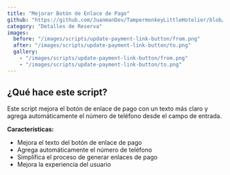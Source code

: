 ```yaml
---
title: "Mejorar Botón de Enlace de Pago"
github: "https://github.com/JuanmanDev/TampermonkeyLittleHotelier/blob/main/frontdesk/reservationDetails/updateGeneratePaymentLinkButton.user.js"
category: "Detalles de Reserva"
images:
  before: "/images/scripts/update-payment-link-button/from.png"
  after: "/images/scripts/update-payment-link-button/to.png"
  gallery:
    - "/images/scripts/update-payment-link-button/from.png"
    - "/images/scripts/update-payment-link-button/to.png"
---
```


## ¿Qué hace este script?

Este script mejora el botón de enlace de pago con un texto más claro y agrega automáticamente el número de teléfono desde el campo de entrada.

**Características:**
- Mejora el texto del botón de enlace de pago
- Agrega automáticamente el número de teléfono
- Simplifica el proceso de generar enlaces de pago
- Mejora la experiencia del usuario
